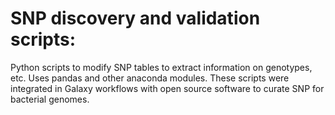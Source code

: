 # SNP discovery and validation scripts:
Python scripts to modify SNP tables to extract information on genotypes, etc. 
Uses pandas and other anaconda modules. These scripts were integrated in Galaxy workflows
with open source software to curate SNP for bacterial genomes.
